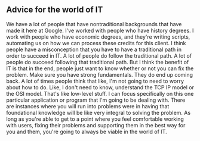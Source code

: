 ## Advice for the world of IT

We have a lot of people that have nontraditional backgrounds that have made it here at Google. I've worked with people who have history degrees. I work with people who have economic degrees, and they're writing scripts, automating us on how we can process these credits for this client. I think people have a misconception that you have to have a traditional path in order to succeed in IT. A lot of people do follow the traditional path. A lot of people do succeed following that traditional path. But I think the benefit of IT is that in the end, people just want to know whether or not you can fix the problem. Make sure you have strong fundamentals. They do end up coming back. A lot of times people think that like, I'm not going to need to worry about how to do. Like, I don't need to know, understand the TCP IP model or the OSI model. That's like low-level stuff. I can focus specifically on this one particular application or program that I'm going to be dealing with. There are instances where you will run into problems were in having that foundational knowledge will be like very integral to solving the problem. As long as you're able to get to a point where you feel comfortable working with users, fixing their problems and supporting them in the best way for you and them, you're going to always be viable in the world of IT.
